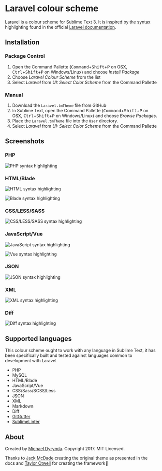 # Laravel colour scheme

Laravel is a colour scheme for Sublime Text 3. It is inspired by the syntax highlighting found in the official [Laravel documentation](https://laravel.com/docs).

## Installation

### Package Control

1. Open the Command Pallette (<kbd>Command</kbd>+<kbd>Shift</kbd>+<kbd>P</kbd> on OSX, <kbd>Ctrl</kbd>+<kbd>Shift</kbd>+<kbd>P</kbd> on Windows/Linux) and choose *Install Package*
2. Choose *Laravel Colour Scheme* from the list
3. Select *Laravel* from *UI: Select Color Scheme* from the Command Pallette

### Manual

1. Download the `Laravel.tmTheme` file from GitHub
2. In Sublime Text, open the Command Pallette (<kbd>Command</kbd>+<kbd>Shift</kbd>+<kbd>P</kbd> on OSX, <kbd>Ctrl</kbd>+<kbd>Shift</kbd>+<kbd>P</kbd> on Windows/Linux) and choose *Browse Packages*.
3. Place the `Laravel.tmTheme` file into the `User` directory.
4. Select *Laravel* from *UI: Select Color Scheme* from the Command Pallette

## Screenshots

### PHP

![PHP syntax highlighting](https://raw.githubusercontent.com/michaeldyrynda/Laravel.tmTheme/master/previews/php.png)

### HTML/Blade

![HTML syntax highlighting](https://raw.githubusercontent.com/michaeldyrynda/Laravel.tmTheme/master/previews/html.png)

![Blade syntax highlighting](https://raw.githubusercontent.com/michaeldyrynda/Laravel.tmTheme/master/previews/blade.png)

### CSS/LESS/SASS

![CSS/LESS/SASS syntax highlighting](https://raw.githubusercontent.com/michaeldyrynda/Laravel.tmTheme/master/previews/scss.png)

### JavaScript/Vue

![JavaScript syntax highlighting](https://raw.githubusercontent.com/michaeldyrynda/Laravel.tmTheme/master/previews/javascript.png)

![Vue syntax highlighting](https://raw.githubusercontent.com/michaeldyrynda/Laravel.tmTheme/master/previews/vue.png)

### JSON

![JSON syntax highlighting](https://raw.githubusercontent.com/michaeldyrynda/Laravel.tmTheme/master/previews/json.png)

### XML

![XML syntax highlighting](https://raw.githubusercontent.com/michaeldyrynda/Laravel.tmTheme/master/previews/xml.png)

### Diff

![Diff syntax highlighting](https://raw.githubusercontent.com/michaeldyrynda/Laravel.tmTheme/master/previews/diff.png)

## Supported languages

This colour scheme ought to work with any language in Sublime Text, it has been specifically built and tested against languages common to development with Laravel.

* PHP
* MySQL
* HTML/Blade
* JavaScript/Vue
* CSS/Sass/SCSS/Less
* JSON
* XML
* Markdown
* Diff
* [GitGutter](https://packagecontrol.io/packages/GitGutter)
* [SublimeLinter](https://packagecontrol.io/packages/SublimeLinter)

## About

Created by [Michael Dyrynda](https://twitter.com/michaeldyrynda). Copyright 2017. MIT Licensed.

Thanks to [Jack McDade](https://twitter.com/jackmcdade) creating the original theme as presented in the docs and [Taylor Otwell](https://twitter.com/taylorotwell) for creating the framework💖

